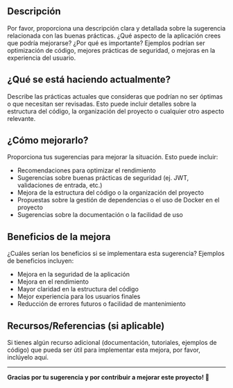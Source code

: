 
## Descripción
Por favor, proporciona una descripción clara y detallada sobre la sugerencia relacionada con las buenas prácticas. ¿Qué aspecto de la aplicación crees que podría mejorarse? ¿Por qué es importante? Ejemplos podrían ser optimización de código, mejores prácticas de seguridad, o mejoras en la experiencia del usuario.

## ¿Qué se está haciendo actualmente?
Describe las prácticas actuales que consideras que podrían no ser óptimas o que necesitan ser revisadas. Esto puede incluir detalles sobre la estructura del código, la organización del proyecto o cualquier otro aspecto relevante.

## ¿Cómo mejorarlo?
Proporciona tus sugerencias para mejorar la situación. Esto puede incluir:
- Recomendaciones para optimizar el rendimiento
- Sugerencias sobre buenas prácticas de seguridad (ej. JWT, validaciones de entrada, etc.)
- Mejora de la estructura del código o la organización del proyecto
- Propuestas sobre la gestión de dependencias o el uso de Docker en el proyecto
- Sugerencias sobre la documentación o la facilidad de uso

## Beneficios de la mejora
¿Cuáles serían los beneficios si se implementara esta sugerencia? Ejemplos de beneficios incluyen:
- Mejora en la seguridad de la aplicación
- Mejora en el rendimiento
- Mayor claridad en la estructura del código
- Mejor experiencia para los usuarios finales
- Reducción de errores futuros o facilidad de mantenimiento

## Recursos/Referencias (si aplicable)
Si tienes algún recurso adicional (documentación, tutoriales, ejemplos de código) que pueda ser útil para implementar esta mejora, por favor, inclúyelo aquí.

---
**Gracias por tu sugerencia y por contribuir a mejorar este proyecto! 🙌**

